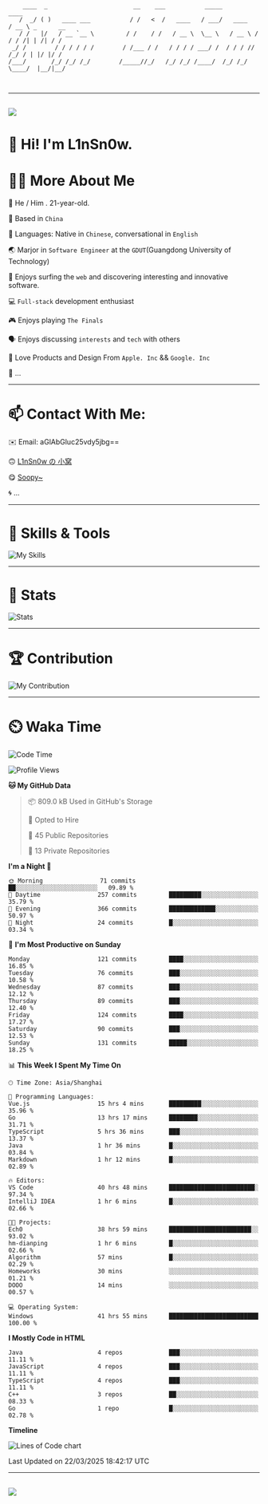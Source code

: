 ```

    ____  _                        __    ___           _____           ____           
   /  _/ ( )   ____ ___           / /   <  /   ____   / ___/   ____   / __ \ _      __
   / /   |/   / __ `__ \         / /    / /   / __ \  \__ \   / __ \ / / / /| | /| / /
 _/ /        / / / / / /        / /___ / /   / / / / ___/ /  / / / // /_/ / | |/ |/ / 
/___/       /_/ /_/ /_/        /_____//_/   /_/ /_/ /____/  /_/ /_/ \____/  |__/|__/  
                                                                                      
                                          

```

---

##
![](https://raw.githubusercontent.com/lin-snow/lin-snow/output/github-contribution-grid-snake-dark.svg)

# 👋 Hi! I'm L1nSn0w.

# 👨‍💻 More About Me

🤠 He / Him . 21-year-old.

🎈 Based in `China`
  
🤔 Languages: Native in `Chinese`, conversational in `English`

🌏 Marjor in `Software Engineer` at the `GDUT`(Guangdong University of Technology)

🛟 Enjoys surfing the `web` and discovering interesting and innovative software.

💻 `Full-stack` development enthusiast

🎮 Enjoys playing `The Finals`

🗣️ Enjoys discussing `interests` and `tech` with others

👾 Love Products and Design From `Apple. Inc` && `Google. Inc`  

🤪 ...

---

# 📫 Contact With Me:

✉️ Email: aGlAbGluc25vdy5jbg==

🙃 [L1nSn0w の 小窝](https://linsnow.cn)

😋 [Soopy~](https://soopy.cn)

🌀 ...

---

# 🔮 Skills & Tools

![My Skills](/assets/skillicons.svg)

---

# 🍟 Stats

![Stats](https://github-profile-trophy.vercel.app/?username=lin-snow&theme=nord&no-frame=true&column=9)

<!-- <div style="text-align: center;">
    <a href="https://github.com/lin-snow">
        <img align="center" src="https://githubstat.linsnow.cn/api/top-langs/?username=lin-snow&layout=donut&langs_count=8" />
    </a>
    <a href="https://github.com/lin-snow">
        <img align="center" src="https://githubstat.linsnow.cn/api?username=lin-snow&count_private=true&show_icons=true&theme=default&show=reviews,discussions_started,discussions_answered,prs_merged,prs_merged_percentage" />
    </a>
</div> -->

---

# 🏆 Contribution

![My Contribution](https://activitygraph.linsnow.cn/graph?username=lin-snow&theme=github-compact&days=30)

---

# ⏲️ Waka Time

<!--START_SECTION:waka-->
![Code Time](http://img.shields.io/badge/Code%20Time-573%20hrs%2010%20mins-blue)

![Profile Views](http://img.shields.io/badge/Profile%20Views-5-blue)

**🐱 My GitHub Data** 

> 📦 809.0 kB Used in GitHub's Storage 
 > 
> 💼 Opted to Hire
 > 
> 📜 45 Public Repositories 
 > 
> 🔑 13 Private Repositories 
 > 
**I'm a Night 🦉** 

```text
🌞 Morning                71 commits          ██░░░░░░░░░░░░░░░░░░░░░░░   09.89 % 
🌆 Daytime                257 commits         █████████░░░░░░░░░░░░░░░░   35.79 % 
🌃 Evening                366 commits         █████████████░░░░░░░░░░░░   50.97 % 
🌙 Night                  24 commits          █░░░░░░░░░░░░░░░░░░░░░░░░   03.34 % 
```
📅 **I'm Most Productive on Sunday** 

```text
Monday                   121 commits         ████░░░░░░░░░░░░░░░░░░░░░   16.85 % 
Tuesday                  76 commits          ███░░░░░░░░░░░░░░░░░░░░░░   10.58 % 
Wednesday                87 commits          ███░░░░░░░░░░░░░░░░░░░░░░   12.12 % 
Thursday                 89 commits          ███░░░░░░░░░░░░░░░░░░░░░░   12.40 % 
Friday                   124 commits         ████░░░░░░░░░░░░░░░░░░░░░   17.27 % 
Saturday                 90 commits          ███░░░░░░░░░░░░░░░░░░░░░░   12.53 % 
Sunday                   131 commits         █████░░░░░░░░░░░░░░░░░░░░   18.25 % 
```


📊 **This Week I Spent My Time On** 

```text
🕑︎ Time Zone: Asia/Shanghai

💬 Programming Languages: 
Vue.js                   15 hrs 4 mins       █████████░░░░░░░░░░░░░░░░   35.96 % 
Go                       13 hrs 17 mins      ████████░░░░░░░░░░░░░░░░░   31.71 % 
TypeScript               5 hrs 36 mins       ███░░░░░░░░░░░░░░░░░░░░░░   13.37 % 
Java                     1 hr 36 mins        █░░░░░░░░░░░░░░░░░░░░░░░░   03.84 % 
Markdown                 1 hr 12 mins        █░░░░░░░░░░░░░░░░░░░░░░░░   02.89 % 

🔥 Editors: 
VS Code                  40 hrs 48 mins      ████████████████████████░   97.34 % 
IntelliJ IDEA            1 hr 6 mins         █░░░░░░░░░░░░░░░░░░░░░░░░   02.66 % 

🐱‍💻 Projects: 
Ech0                     38 hrs 59 mins      ███████████████████████░░   93.02 % 
hm-dianping              1 hr 6 mins         █░░░░░░░░░░░░░░░░░░░░░░░░   02.66 % 
Algorithm                57 mins             █░░░░░░░░░░░░░░░░░░░░░░░░   02.29 % 
Homeworks                30 mins             ░░░░░░░░░░░░░░░░░░░░░░░░░   01.21 % 
DOOO                     14 mins             ░░░░░░░░░░░░░░░░░░░░░░░░░   00.57 % 

💻 Operating System: 
Windows                  41 hrs 55 mins      █████████████████████████   100.00 % 
```

**I Mostly Code in HTML** 

```text
Java                     4 repos             ███░░░░░░░░░░░░░░░░░░░░░░   11.11 % 
JavaScript               4 repos             ███░░░░░░░░░░░░░░░░░░░░░░   11.11 % 
TypeScript               4 repos             ███░░░░░░░░░░░░░░░░░░░░░░   11.11 % 
C++                      3 repos             ██░░░░░░░░░░░░░░░░░░░░░░░   08.33 % 
Go                       1 repo              █░░░░░░░░░░░░░░░░░░░░░░░░   02.78 % 
```



**Timeline**

![Lines of Code chart](https://raw.githubusercontent.com/lin-snow/lin-snow/main/assets/bar_graph.png)


 Last Updated on 22/03/2025 18:42:17 UTC
<!--END_SECTION:waka-->



---
##
![](./profile-3d-contrib/profile-night-rainbow.svg)

